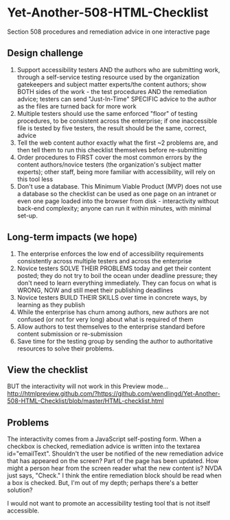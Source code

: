 # Yet-Another-508-HTML-Checklist
Section 508 procedures and remediation advice in one interactive page

## Design challenge ##

1. Support accessibility testers AND the authors who are submitting work, through a self-service testing resource used by the organization gatekeepers and subject matter experts/the content authors; show BOTH sides of the work - the test procedures AND the remediation advice; testers can send "Just-In-Time" SPECIFIC advice to the author as the files are turned back for more work
2. Multiple testers should use the same enforced "floor" of testing procedures, to be consistent across the enterprise; if one inaccessible file is tested by five testers, the result should be the same, correct, advice
3. Tell the web content author exactly what the first ~2 problems are, and then tell them to run this checklist themselves before re-submitting
4. Order procedures to FIRST cover the most common errors by the content authors/novice testers (the organization's subject matter experts); other staff, being more familiar with accessibility, will rely on this tool less
5. Don't use a database. This Minimum Viable Product (MVP) does not use a database so the checklist can be used as one page on an intranet or even one page loaded into the browser from disk - interactivity without back-end complexity; anyone can run it within minutes, with minimal set-up.

## Long-term impacts (we hope) ##
1. The enterprise enforces the low end of accessibility requirements consistently across multiple testers and across the enterprise
2. Novice testers SOLVE THEIR PROBLEMS today and get their content posted; they do not try to boil the ocean under deadline pressure; they don't need to learn everything immediately. They can focus on what is WRONG, NOW and still meet their publishing deadlines
3. Novice testers BUILD THEIR SKILLS over time in concrete ways, by learning as they publish
4. While the enterprise has churn among authors, new authors are not confused (or not for very long) about what is required of them
5. Allow authors to test themselves to the enterprise standard before content submission or re-submission
6. Save time for the testing group by sending the author to authoritative resources to solve their problems.

## View the checklist ##

BUT the interactivity will not work in this Preview mode...
http://htmlpreview.github.com/?https://github.com/wendlingd/Yet-Another-508-HTML-Checklist/blob/master/HTML-checklist.html

## Problems ##

The interactivity comes from a JavaScript self-posting form. When a checkbox is checked, remediation advice is written into the textarea id="emailText". Shouldn't the user be notified of the new remediation advice that has appeared on the screen? Part of the page has been updated. How might a person hear from the screen reader what the new content is? NVDA just says, "Check." I think the entire remediation block should be read when a box is checked. But, I'm out of my depth; perhaps there's a better solution?

I would not want to promote an accessibility testing tool that is not itself accessible.
